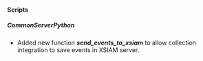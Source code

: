 
#### Scripts
##### CommonServerPython
- Added new function ***send_events_to_xsiam*** to allow collection integration to save events in XSIAM server.
